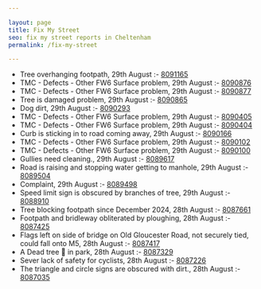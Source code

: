 ```yaml
---

layout: page
title: Fix My Street
seo: fix my street reports in Cheltenham
permalink: /fix-my-street

---
```


<!-- fix_marker starts -->

- Tree overhanging footpath, 29th August :- [8091165](https://www.fixmystreet.com/report/8091165)
- TMC - Defects - Other FW6  Surface problem, 29th August :- [8090876](https://www.fixmystreet.com/report/8090876)
- TMC - Defects - Other FW6  Surface problem, 29th August :- [8090877](https://www.fixmystreet.com/report/8090877)
- Tree is damaged problem, 29th August :- [8090865](https://www.fixmystreet.com/report/8090865)
- Dog dirt, 29th August :- [8090293](https://www.fixmystreet.com/report/8090293)
- TMC - Defects - Other FW6  Surface problem, 29th August :- [8090405](https://www.fixmystreet.com/report/8090405)
- TMC - Defects - Other FW6  Surface problem, 29th August :- [8090404](https://www.fixmystreet.com/report/8090404)
- Curb is sticking in to road coming away, 29th August :- [8090166](https://www.fixmystreet.com/report/8090166)
- TMC - Defects - Other FW6  Surface problem, 29th August :- [8090102](https://www.fixmystreet.com/report/8090102)
- TMC - Defects - Other FW6  Surface problem, 29th August :- [8090100](https://www.fixmystreet.com/report/8090100)
- Gullies need cleaning., 29th August :- [8089617](https://www.fixmystreet.com/report/8089617)
- Road is raising and stopping water getting to manhole, 29th August :- [8089504](https://www.fixmystreet.com/report/8089504)
- Complaint, 29th August :- [8089498](https://www.fixmystreet.com/report/8089498)
- Speed limit sign is obscured by branches of tree, 29th August :- [8088910](https://www.fixmystreet.com/report/8088910)
- Tree blocking footpath since December 2024, 28th August :- [8087661](https://www.fixmystreet.com/report/8087661)
- Footpath and bridleway obliterated by ploughing, 28th August :- [8087425](https://www.fixmystreet.com/report/8087425)
- Flags left on side of bridge on Old Gloucester Road, not securely tied, could fall onto M5, 28th August :- [8087417](https://www.fixmystreet.com/report/8087417)
- A Dead tree 🌲 in park, 28th August :- [8087329](https://www.fixmystreet.com/report/8087329)
- Sever lack of safety for cyclists, 28th August :- [8087226](https://www.fixmystreet.com/report/8087226)
- The triangle and circle signs are obscured with dirt., 28th August :- [8087035](https://www.fixmystreet.com/report/8087035)

<!-- fix_marker ends -->
